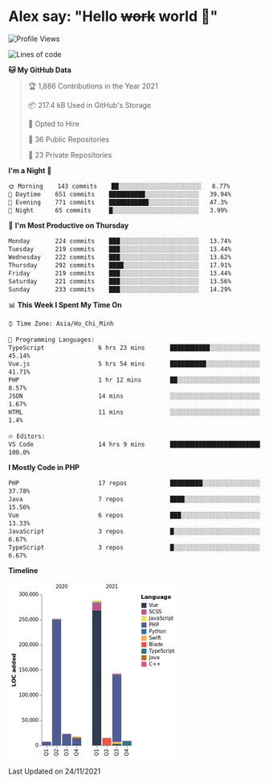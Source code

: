 # Alex say: "Hello ~~work~~ world 🐾"

<!--START_SECTION:waka-->
![Profile Views](http://img.shields.io/badge/Profile%20Views-0-blue)

![Lines of code](https://img.shields.io/badge/From%20Hello%20World%20I%27ve%20Written-752463%20lines%20of%20code-blue)

**🐱 My GitHub Data** 

> 🏆 1,886 Contributions in the Year 2021
 > 
> 📦 217.4 kB Used in GitHub's Storage 
 > 
> 💼 Opted to Hire
 > 
> 📜 36 Public Repositories 
 > 
> 🔑 23 Private Repositories  
 > 
**I'm a Night 🦉** 

```text
🌞 Morning    143 commits    ██░░░░░░░░░░░░░░░░░░░░░░░   8.77% 
🌆 Daytime    651 commits    ██████████░░░░░░░░░░░░░░░   39.94% 
🌃 Evening    771 commits    ███████████░░░░░░░░░░░░░░   47.3% 
🌙 Night      65 commits     █░░░░░░░░░░░░░░░░░░░░░░░░   3.99%

```
📅 **I'm Most Productive on Thursday** 

```text
Monday       224 commits    ███░░░░░░░░░░░░░░░░░░░░░░   13.74% 
Tuesday      219 commits    ███░░░░░░░░░░░░░░░░░░░░░░   13.44% 
Wednesday    222 commits    ███░░░░░░░░░░░░░░░░░░░░░░   13.62% 
Thursday     292 commits    ████░░░░░░░░░░░░░░░░░░░░░   17.91% 
Friday       219 commits    ███░░░░░░░░░░░░░░░░░░░░░░   13.44% 
Saturday     221 commits    ███░░░░░░░░░░░░░░░░░░░░░░   13.56% 
Sunday       233 commits    ███░░░░░░░░░░░░░░░░░░░░░░   14.29%

```


📊 **This Week I Spent My Time On** 

```text
⌚︎ Time Zone: Asia/Ho_Chi_Minh

💬 Programming Languages: 
TypeScript               6 hrs 23 mins       ███████████░░░░░░░░░░░░░░   45.14% 
Vue.js                   5 hrs 54 mins       ██████████░░░░░░░░░░░░░░░   41.71% 
PHP                      1 hr 12 mins        ██░░░░░░░░░░░░░░░░░░░░░░░   8.57% 
JSON                     14 mins             ░░░░░░░░░░░░░░░░░░░░░░░░░   1.67% 
HTML                     11 mins             ░░░░░░░░░░░░░░░░░░░░░░░░░   1.4%

🔥 Editors: 
VS Code                  14 hrs 9 mins       █████████████████████████   100.0%

```

**I Mostly Code in PHP** 

```text
PHP                      17 repos            █████████░░░░░░░░░░░░░░░░   37.78% 
Java                     7 repos             ████░░░░░░░░░░░░░░░░░░░░░   15.56% 
Vue                      6 repos             ███░░░░░░░░░░░░░░░░░░░░░░   13.33% 
JavaScript               3 repos             █░░░░░░░░░░░░░░░░░░░░░░░░   6.67% 
TypeScript               3 repos             █░░░░░░░░░░░░░░░░░░░░░░░░   6.67%

```


**Timeline**

![Chart not found](https://raw.githubusercontent.com/alexzvn/alexzvn/main/charts/bar_graph.png) 


 Last Updated on 24/11/2021
<!--END_SECTION:waka-->

